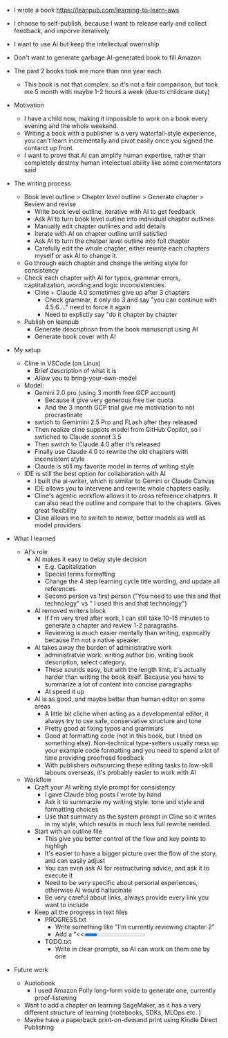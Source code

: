 * I wrote a book https://leanpub.com/learning-to-learn-aws
* I choose to self-publish, because I want to release early and collect feedback, and imporve iteratively
* I want to use Ai but keep the intellectual owernship
* Don't want to generate garbage AI-generated book to fill Amazon
* The past 2 books took me more than one year each
    * This book is not that complex. so it's not a fair comparison, but took me 5 month with maybe 1-2 hours a week (due to childcare duty)
* Motivation
    * I have a child now, making it impossible to work on a book every evening and the whole weekend.
    * Writing a book with a publisher is a very waterfall-style experience, you can't learn incrementally and pivot easily once you signed the contarct up front. 
    * I want to prove that AI can amplify human expertise, rather than completely destroy human intelectual ability like some commentators said 
* The writing process
    * Book level outline > Chapter level outline > Generate chapter > Review and revise
        * Write book level outline, iterative with AI to get feedback
        * Ask AI to turn book level outline into individual chapter outlines
        * Manually edit chapter outlines and add details
        * Iterate with AI on chapter outline until satisfied
        * Ask AI to turn the chatper level outline into full chapter
        * Carefully edit the whole chapter, either rewrite each chapters myself or ask AI to change it.
    * Go through each chapter and change the writing style for consistency
    * Check each chapter with AI for typos, grammar errors, captitalization, wording and logic inconsistencies.
        * Cline + Claude 4.0 sometimes give up after 3 chapters
            * Check grammar, it only do 3 and say "you can continue with 4.5.6...." need to force it again
            * Need to explictly say "do it chapter by chapter
    * Publish on leanpub
        * Generate descriptiosn from the book manuscript using AI
        * Generate book cover with AI
* My setup
    * Cline in VSCode (on Linux)
        * Brief description of what it is
        * Allow you to bring-your-own-model
    * Model: 
        * Gemini 2.0 pro (using 3 month free GCP account)
            * Because it give very generous free tier quota
            * And the 3 month GCP trial give me motiviation to not procrastinate
        * swtich to Gemimini 2.5 Pro and FLash after they released
        * Then realize cline suppots model from GitHub Copilot, so I swtiched to Claude sonnet 3.5
        * Then switch to Claude 4.0 after it's released
        * Finally use Claude 4.0 to rewrite the old chapters with inconsistent style
        * Claude is still my favorite model in terms of writing style
    * IDE is still the best option for collaboration with AI
        * I built the ai-writer, which is similar to Gemini or Claude Canvas
        * IDE allows you to intervene and rewrite whole chapters easily. 
        * Cline's agentic workflow allows it to cross reference chatpers. It can also read the outline and compare that to the chapters. Gives great flexibility
        * Cline allows me to switch to newer, better models as well as model providers

* What I learned
    * AI's role 
        * AI makes it easy to delay style decision
            * E.g. Capitalization
            * Special terms formatting
            * Change the 4 step learning cycle title wording, and update all references
            * Second person vs first person ("You need to use this and that technology" vs " I used this and that technology")
        * AI removed writers block
            * If I'm very tired after work, I can still take 10-15 minutes to generate a chapter and review 1-2 paragraphs. 
            * Reviewing is much easier mentally than writing, especailly because I'm not a native speaker.
        * AI takes away the burden of administrative work
            * administratvie work: writing author bio, writing book description, select category. 
            * These sounds easy, but with the length limit, it's actually harder than writing the book itself. Because you have to summarize a lot of content into concise paragraphs
            * AI speed it up
        * AI is as good, and maybe better than human editor on some areas
            * A little bit cliche when acting as a developmental editor, it always try to use safe, conservative structure and tone
            * Pretty good at fixing typos and grammars
            * Good at formatting code (not in this book, but I tried on something else). Non-technical type-setters usually mess up your example code formatting and you need to spend a lot of time providing proofread feedback
            * With publishers outsourcing these editing tasks to low-skill labours overseas, it's probably easier to work with AI 
    * Workflow
        * Craft your AI writing style prompt for consistency
            * I gave Claude blog posts I wrote by hand
            * Ask it to summarzie my writing style: tone and style and formatting choices
            * Use that summary as the system prompt in Cline so it writes in my style, which results in much less full rewrite needed. 
        * Start with an outline file
            * This give you better control of the flow and key points to highligh
            * It's easier to have a bigger picture over the flow of the story, and can easily adjust
            * You can even ask AI for restructuring advice, and ask it to execute it
            * Need to be very specific about personal experiences, otherwise AI would hallucinate
            * Be very careful about links, always provide every link you want to include
        * Keep all the progress in text files
            * PROGRESS.txt
                * Write something like "I'm currently reviewing chapter 2"
                * Add a "<<<PROGRESS MARKER>>>" at when I call it a day, so I can easily continue. Work as a digital bookmark
            * TODO.txt
                * Write in clear prompts, so AI can work on them one by one
* Future work
    * Audiobook
        * I used Amazon Polly long-form voide to generate one, currently proof-listening
    * Want to add a chapter on learning SageMaker, as it has a very different structure of learning (notebooks, SDKs, MLOps etc. )
    * Maybe have a paperback print-on-demand print using Kindle Direct Publishing

        
